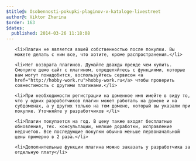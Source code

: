 ```yaml
---
$title@: Osobennosti-pokupki-plaginov-v-kataloge-livestreet
author@: Viktor Zharina
$order: 163
$dates:
  published: 2014-03-26 11:18:08
---
```

<ol>

	<li>Плагин не является вашей собственностью после покупки. Вы можете делать с ним все, что хотите, кроме распространения.</li>

	<li>Нет возврата плагинов. Думайте дважды прежде чем купить. Смотрите демо сайт с плагином, определяйтесь с функциями, которые вам могут понадобится, воспользуйтесь сервисом <a href="http://hobby-work.ru">hobby-work.ru</a> чтобы проверить совместимость с другими плагинами.</li>

	<li>При необходимости регистрации на доменное имя имейте в виду то, что у одних разработчиков плагин может работать на домене и на субдоменах, а у других только на том домене, который вы указали при покупке. Уточняйте у разработчиков </li>

	<li>Плагин покупается на год. В цену также входят бесплатные обновления, тех. консультации, мелкие доработки, исправление недочетов. Все последующие покупки обычно меньше первоначальной цены примерно в 2 раза.</li>

	<li>Дополнительные функции плагина можно заказать у разработчика за отдельную плату</li>

</ol>